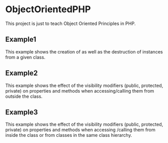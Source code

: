 # ObjectOrientedPHP
This project is just to teach Object Oriented Principles in PHP.
## Example1
This example shows the creation of as well as the destruction of instances from a given class.
## Example2
This example shows the effect of the visibility modifiers (public, protected, private) on properties and methods when accessing/calling them from outside the class.
## Example3
This example shows the effect of the visibility modifiers (public, protected, private) on properties and methods when accessing /calling them from inside the class or from classes in the same class hierarchy.
